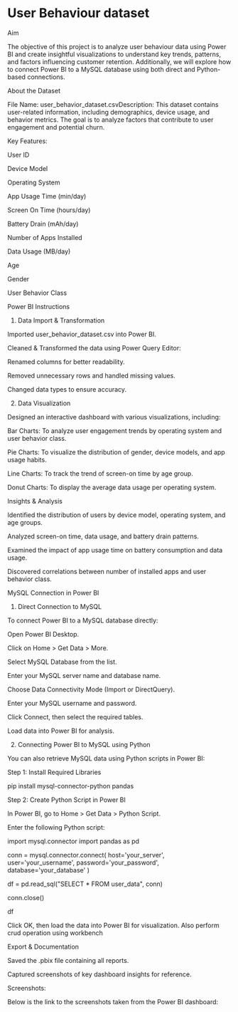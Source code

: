 # User Behaviour dataset

Aim

The objective of this project is to analyze user behaviour data using Power BI and create insightful visualizations to understand key trends, patterns, and factors influencing customer retention. Additionally, we will explore how to connect Power BI to a MySQL database using both direct and Python-based connections.

About the Dataset

File Name: user_behavior_dataset.csvDescription: This dataset contains user-related information, including demographics, device usage, and behavior metrics. The goal is to analyze factors that contribute to user engagement and potential churn.

Key Features:

User ID

Device Model

Operating System

App Usage Time (min/day)

Screen On Time (hours/day)

Battery Drain (mAh/day)

Number of Apps Installed

Data Usage (MB/day)

Age

Gender

User Behavior Class

Power BI Instructions

1. Data Import & Transformation

Imported user_behavior_dataset.csv into Power BI.

Cleaned & Transformed the data using Power Query Editor:

Renamed columns for better readability.

Removed unnecessary rows and handled missing values.

Changed data types to ensure accuracy.

2. Data Visualization

Designed an interactive dashboard with various visualizations, including:

Bar Charts: To analyze user engagement trends by operating system and user behavior class.

Pie Charts: To visualize the distribution of gender, device models, and app usage habits.

Line Charts: To track the trend of screen-on time by age group.

Donut Charts: To display the average data usage per operating system.

Insights & Analysis

Identified the distribution of users by device model, operating system, and age groups.

Analyzed screen-on time, data usage, and battery drain patterns.

Examined the impact of app usage time on battery consumption and data usage.

Discovered correlations between number of installed apps and user behavior class.

MySQL Connection in Power BI

1. Direct Connection to MySQL

To connect Power BI to a MySQL database directly:

Open Power BI Desktop.

Click on Home > Get Data > More.

Select MySQL Database from the list.

Enter your MySQL server name and database name.

Choose Data Connectivity Mode (Import or DirectQuery).

Enter your MySQL username and password.

Click Connect, then select the required tables.

Load data into Power BI for analysis.

2. Connecting Power BI to MySQL using Python

You can also retrieve MySQL data using Python scripts in Power BI:

Step 1: Install Required Libraries

pip install mysql-connector-python pandas

Step 2: Create Python Script in Power BI

In Power BI, go to Home > Get Data > Python Script.

Enter the following Python script:

import mysql.connector
import pandas as pd

conn = mysql.connector.connect(
    host='your_server',
    user='your_username',
    password='your_password',
    database='your_database'
)

df = pd.read_sql("SELECT * FROM user_data", conn)

conn.close()

df

Click OK, then load the data into Power BI for visualization.
Also perform crud operation using workbench

Export & Documentation

Saved the .pbix file containing all reports.

Captured screenshots of key dashboard insights for reference.

Screenshots:

Below is the link to the screenshots taken from the Power BI dashboard:



